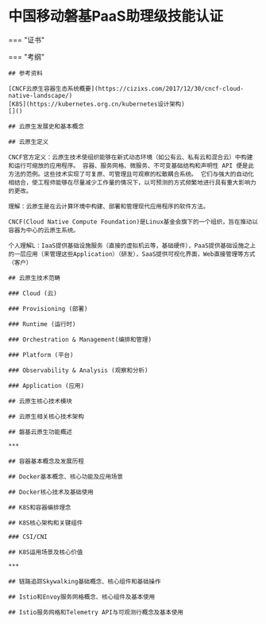 # 中国移动磐基PaaS助理级技能认证

=== "证书"

=== "考纲"

    ## 参考资料

    [CNCF云原生容器生态系统概要](https://cizixs.com/2017/12/30/cncf-cloud-native-landscape/)
    [K8S](https://kubernetes.org.cn/kubernetes设计架构)
    []()

    ## 云原生发展史和基本概念

    ## 云原生定义

    CNCF官方定义：云原生技术使组织能够在新式动态环境（如公有云、私有云和混合云）中构建和运行可缩放的应用程序。 容器、服务网格、微服务、不可变基础结构和声明性 API 便是此方法的范例。这些技术实现了可复原、可管理且可观察的松散耦合系统。 它们与强大的自动化相结合，使工程师能够在尽量减少工作量的情况下，以可预测的方式频繁地进行具有重大影响力的更改。

    理解：云原生是在云计算环境中构建、部署和管理现代应用程序的软件方法。

    CNCF(Cloud Native Compute Foundation)是Linux基金会旗下的一个组织，旨在推动以容器为中心的云原生系统。

    个人理解L：IaaS提供基础设施服务（直接的虚拟机云等，基础硬件），PaaS提供基础设施之上的一层应用（来管理这些Application）（研发），SaaS提供可视化界面，Web直接管理等方式（客户）

    ## 云原生技术范畴

    ### Cloud (云)

    ### Provisioning (部署)

    ### Runtime (运行时)
    
    ### Orchestration & Management(编排和管理)

    ### Platform (平台)

    ### Observability & Analysis (观察和分析)

    ### Application (应用)

    ## 云原生核心技术模块

    ## 云原生相关核心技术架构

    ## 磐基云原生功能概述

    ***

    ## 容器基本概念及发展历程

    ## Docker基本概念、核心功能及应用场景

    ## Docker核心技术及基础使用

    ## K8S和容器编排理念

    ## K8S核心架构和关键组件

    ### CSI/CNI

    ## K8S运用场景及核心价值

    ***

    ## 链路追踪Skywalking基础概念、核心组件和基础操作

    ## Istio和Envoy服务网格概念、核心组件及基本使用

    ## Istio服务网格和Telemetry API与可观测行概念及基本使用